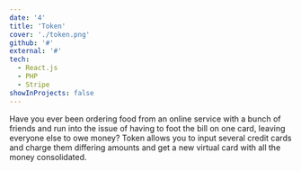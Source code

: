 ```yaml
---
date: '4'
title: 'Token'
cover: './token.png'
github: '#'
external: '#'
tech:
  - React.js
  - PHP
  - Stripe
showInProjects: false
---
```


Have you ever been ordering food from an online service with a bunch of friends and run into the issue of having to foot the bill on one card, leaving everyone else to owe money? Token allows you to input several credit cards and charge them differing amounts and get a new virtual card with all the money consolidated.
